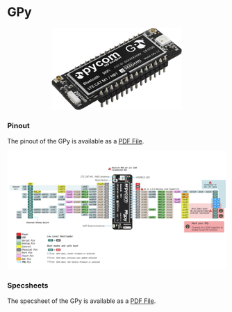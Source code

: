 # GPy

<p align="center"><img src ="../../../img/gpy.png" width="300"></p>

### Pinout
The pinout of the GPy is available as a <a href="../downloads/gpy-pinout.pdf" target="_blank">PDF File</a>.

<a href="../downloads/gpy-pinout.pdf" target="_blank" align="center"><img src ="../../../img/gpy-pinout.png"></a>

### Specsheets

The specsheet of the GPy is available as a <a href="../downloads/gpy-specsheet.pdf" target="_blank">PDF File</a>.

